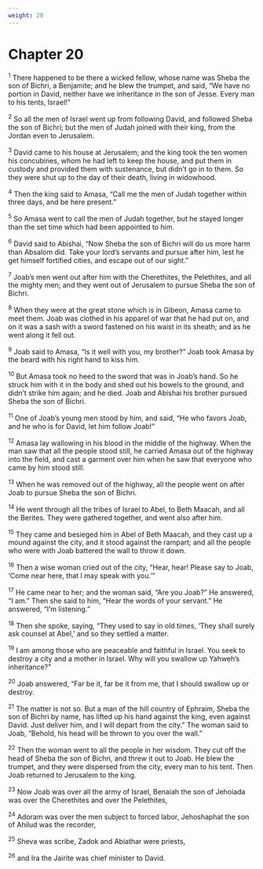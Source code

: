 ```yaml
---
weight: 20
---
```


# Chapter 20

<sup>1</sup> There happened to be there a wicked fellow, whose name was Sheba the son of Bichri, a Benjamite; and he blew the trumpet, and said, “We have no portion in David, neither have we inheritance in the son of Jesse. Every man to his tents, Israel!” 

<sup>2</sup> So all the men of Israel went up from following David, and followed Sheba the son of Bichri; but the men of Judah joined with their king, from the Jordan even to Jerusalem. 

<sup>3</sup> David came to his house at Jerusalem; and the king took the ten women his concubines, whom he had left to keep the house, and put them in custody and provided them with sustenance, but didn’t go in to them. So they were shut up to the day of their death, living in widowhood. 

<sup>4</sup> Then the king said to Amasa, “Call me the men of Judah together within three days, and be here present.” 

<sup>5</sup> So Amasa went to call the men of Judah together, but he stayed longer than the set time which had been appointed to him. 

<sup>6</sup> David said to Abishai, “Now Sheba the son of Bichri will do us more harm than Absalom did. Take your lord’s servants and pursue after him, lest he get himself fortified cities, and escape out of our sight.” 

<sup>7</sup> Joab’s men went out after him with the Cherethites, the Pelethites, and all the mighty men; and they went out of Jerusalem to pursue Sheba the son of Bichri. 

<sup>8</sup> When they were at the great stone which is in Gibeon, Amasa came to meet them. Joab was clothed in his apparel of war that he had put on, and on it was a sash with a sword fastened on his waist in its sheath; and as he went along it fell out. 

<sup>9</sup> Joab said to Amasa, “Is it well with you, my brother?” Joab took Amasa by the beard with his right hand to kiss him. 

<sup>10</sup> But Amasa took no heed to the sword that was in Joab’s hand. So he struck him with it in the body and shed out his bowels to the ground, and didn’t strike him again; and he died. Joab and Abishai his brother pursued Sheba the son of Bichri. 

<sup>11</sup> One of Joab’s young men stood by him, and said, “He who favors Joab, and he who is for David, let him follow Joab!” 

<sup>12</sup> Amasa lay wallowing in his blood in the middle of the highway. When the man saw that all the people stood still, he carried Amasa out of the highway into the field, and cast a garment over him when he saw that everyone who came by him stood still. 

<sup>13</sup> When he was removed out of the highway, all the people went on after Joab to pursue Sheba the son of Bichri. 

<sup>14</sup> He went through all the tribes of Israel to Abel, to Beth Maacah, and all the Berites. They were gathered together, and went also after him. 

<sup>15</sup> They came and besieged him in Abel of Beth Maacah, and they cast up a mound against the city, and it stood against the rampart; and all the people who were with Joab battered the wall to throw it down. 

<sup>16</sup> Then a wise woman cried out of the city, “Hear, hear! Please say to Joab, ‘Come near here, that I may speak with you.’” 

<sup>17</sup> He came near to her; and the woman said, “Are you Joab?” He answered, “I am.” Then she said to him, “Hear the words of your servant.” He answered, “I’m listening.” 

<sup>18</sup> Then she spoke, saying, “They used to say in old times, ‘They shall surely ask counsel at Abel,’ and so they settled a matter. 

<sup>19</sup> I am among those who are peaceable and faithful in Israel. You seek to destroy a city and a mother in Israel. Why will you swallow up Yahweh’s inheritance?” 

<sup>20</sup> Joab answered, “Far be it, far be it from me, that I should swallow up or destroy. 

<sup>21</sup> The matter is not so. But a man of the hill country of Ephraim, Sheba the son of Bichri by name, has lifted up his hand against the king, even against David. Just deliver him, and I will depart from the city.” The woman said to Joab, “Behold, his head will be thrown to you over the wall.” 

<sup>22</sup> Then the woman went to all the people in her wisdom. They cut off the head of Sheba the son of Bichri, and threw it out to Joab. He blew the trumpet, and they were dispersed from the city, every man to his tent. Then Joab returned to Jerusalem to the king. 

<sup>23</sup> Now Joab was over all the army of Israel, Benaiah the son of Jehoiada was over the Cherethites and over the Pelethites, 

<sup>24</sup> Adoram was over the men subject to forced labor, Jehoshaphat the son of Ahilud was the recorder, 

<sup>25</sup> Sheva was scribe, Zadok and Abiathar were priests, 

<sup>26</sup> and Ira the Jairite was chief minister to David. 


